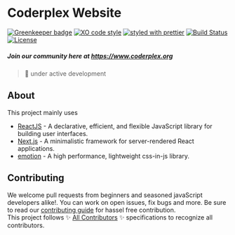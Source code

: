 # Coderplex Website

[![Greenkeeper badge](https://badges.greenkeeper.io/coderplex/coderplex.svg)](https://greenkeeper.io/)
[![XO code style](https://img.shields.io/badge/code_style-XO-5ed9c7.svg)](https://github.com/sindresorhus/xo)
[![styled with prettier](https://img.shields.io/badge/styled_with-prettier-ff69b4.svg)](https://github.com/prettier/prettier)
[![Build Status](https://travis-ci.org/coderplex/coderplex.svg?branch=master)](https://travis-ci.org/coderplex/coderplex)
[![License](https://img.shields.io/badge/License-BSD%203--Clause-blue.svg)](https://github.com/coderplex/coderplex/blob/master/LICENSE)

##### Join our community here at https://www.coderplex.org
>:construction: under active development

## About

This project mainly uses

* [ReactJS](https://reactjs.org/) - A declarative, efficient, and flexible JavaScript library for building user
  interfaces.
* [Next.js](https://github.com/zeit/next.js/) - A minimalistic framework for server-rendered React applications.
* [emotion](https://emotion.sh) - A high performance, lightweight css-in-js library.


## Contributing

We welcome pull requests from beginners and seasoned javaScript developers alike!. You can work on open issues, fix bugs
and more. Be sure to read our [contributing guide](https://github.com/coderplex/coderplex/blob/develop/.github/CONTRIBUTING.md) for
hassel free contribution. <br/> This project follows ✨
[All Contributors](https://github.com/kentcdodds/all-contributors) ✨ specifications to recognize all contributors.
